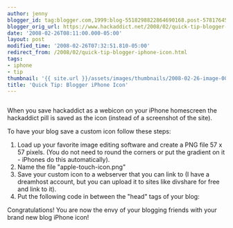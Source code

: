 ```yaml
---
author: jenny
blogger_id: tag:blogger.com,1999:blog-5518298822864690168.post-5781764541491951679
blogger_orig_url: https://www.hackaddict.net/2008/02/quick-tip-blogger-iphone-icon.html
date: '2008-02-26T08:11:00.000-05:00'
layout: post
modified_time: '2008-02-26T07:32:51.810-05:00'
redirect_from: /2008/02/quick-tip-blogger-iphone-icon.html
tags:
- iphone
- tip
thumbnail: '{{ site.url }}/assets/images/thumbnails/2008-02-26-image-0000.png'
title: 'Quick Tip: Blogger iPhone Icon'
---
```


<img alt="" border="0" id="BLOGGER_PHOTO_ID_5169577495139291922" src="{{ site.url }}/assets/images/posts/2008-02-26-image-0000.png" style="margin: 0px auto 10px; display: block; text-align: center; "/>

When you save hackaddict as a webicon on your iPhone homescreen the hackaddict pill is saved as the icon (instead of a screenshot of the site).



To have your blog save a custom icon follow these steps:

<ol><li>Load up your favorite image editing software and create a PNG file 57 x 57 pixels. (You do not need to round the corners or put the gradient on it - iPhones do this automatically).</li><li>Name the file "apple-touch-icon.png"</li><li>Save your custom icon to a webserver that you can link to (I have a dreamhost account, but you can upload it to sites like divshare for free and link to it).</li><li>Put the following code in between the "head" tags of your blog:<img alt="" border="0" id="BLOGGER_PHOTO_ID_5169576958268379890" src="{{ site.url }}/assets/images/posts/2008-02-26-image-0001.png" style="margin: 0px auto 10px; display: block; text-align: center; "/></li></ol>Congratulations!  You are now the envy of your blogging friends with your brand new blog iPhone icon!